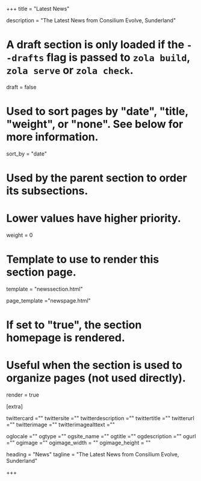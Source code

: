 +++
title = "Latest News"

description = "The Latest News from Consilium Evolve, Sunderland"

# A draft section is only loaded if the `--drafts` flag is passed to `zola build`, `zola serve` or `zola check`.
draft = false

# Used to sort pages by "date", "title, "weight", or "none". See below for more information.
sort_by = "date"

# Used by the parent section to order its subsections.
# Lower values have higher priority.
weight = 0

# Template to use to render this section page.
template = "newssection.html"

page_template ="newspage.html"


# If set to "true", the section homepage is rendered.
# Useful when the section is used to organize pages (not used directly).
render = true



[extra]


twittercard =""
twittersite =""
twitterdescription =""
twittertitle =""
twitterurl =""
twitterimage =""
twitterimagealttext =""

oglocale =""
ogtype =""
ogsite_name =""
ogtitle =""
ogdescription =""
ogurl =""
ogimage =""
ogimage_width = ""
ogimage_height = ""

heading = "News"
tagline = "The Latest News from Consilium Evolve, Sunderland"


+++